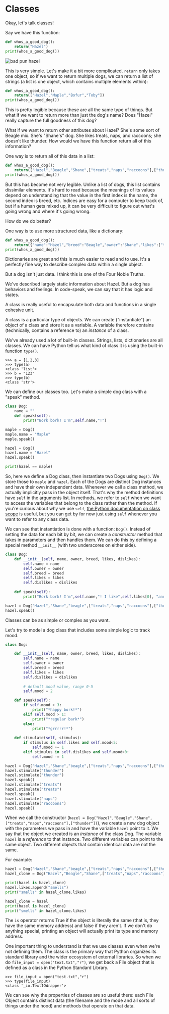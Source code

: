 # Classes

Okay, let's talk classes!

Say we have this function:

```python
def whos_a_good_dog():
    return("Hazel")
print(whos_a_good_dog())
```

![bad pun hazel](assets/bad_pun_hazel.jpg)

This is very simple. Let's make it a bit more complicated. `return` only takes one object, so if we want to return multiple dogs, we can return a list of strings (a list is one object, which contains multiple elements within):

```python
def whos_a_good_dog():
    return(["Hazel","Maple","Bofur","Toby"])
print(whos_a_good_dog())
```

This is pretty legible because these are all the same type of things. But what if we want to return more than just the dog's name? Does "Hazel" really capture the full goodness of this dog?

What if we want to return other attributes about Hazel? She's some sort of Beagle mix. She's "Shane's" dog. She likes treats, naps, and raccoons; she doesn't like thunder. How would we have this function return all of this information?

One way is to return all of this data in a list:

```python
def whos_a_good_dog():
    return(["Hazel","Beagle","Shane",["treats","naps","raccoons"],["thunder"])
print(whos_a_good_dog())
```

But this has become not very legible. Unlike a list of dogs, this list contains dissimilar elements. It's hard to read because the meanings of its values depend on understanding that the value in the first index is the name, the second index is breed, etc. Indices are easy for a computer to keep track of, but if a human gets mixed up, it can be very difficult to figure out what's going wrong and where it's going wrong.

How do we do better?

One way is to use more structured data, like a dictionary:

```python
def whos_a_good_dog():
    return({"name":"Hazel","breed":"Beagle","owner":"Shane","likes":["treats","naps","raccoons"],"dislikes":["thunder"]})
print(whos_a_good_dog())
```

Dictionaries are great and this is much easier to read and to use.  It's a perfectly fine way to describe complex data within a single object.

But a dog isn't just data. I think this is one of the Four Noble Truths.

We've described largely static information about Hazel. But a dog has behaviors and feelings. In code-speak, we can say that it has logic and states. 

A class is really useful to encapsulate both data and functions in a single cohesive unit. 

A class is a particular type of objects. We can create ("instantiate") an object of a class and store it as a variable. A variable therefore contains (technically, contains a reference to) an *instance* of a class.

We've already used a lot of built-in classes. Strings, lists, dictionaries are all classes. We can have Python tell us what kind of class it is using the built-in function `type()`.

```
>>> a = [1,2,3]
>>> type(a)
<class 'list'>
>>> b = "123"
>>> type(b)
<class 'str'>
```

We can define our classes too. Let's make a simple dog class with a "speak" method.

```python
class Dog:
    name = ""
    def speak(self):
        print("Bork bork! I'm",self.name,"!")

maple = Dog()
maple.name = "Maple"
maple.speak()

hazel = Dog()
hazel.name = "Hazel"
hazel.speak()

print(hazel == maple)
```

So, here we define a Dog class, then instantiate two Dogs using `Dog()`. We store those to `maple` and `hazel`. Each of the Dogs are distinct Dog instances and have their own independent data. Whenever we call a class method, we actually implicitly pass in the object itself. That's why the method definitions have `self` in the arguments list. In methods, we refer to `self` when we want to access the variables that belong to the class rather than the method. If you're curious about why we use `self`, [the Python documentation on class scope](https://docs.python.org/3/tutorial/classes.html#python-scopes-and-namespaces) is useful, but you can get by for now just using `self` whenever you want to refer to any class data.

We can see that instantiation is done with a function: `Dog()`. Instead of setting the data for each bit by bit, we can create a *constructor* method that takes in parameters and then handles them. We can do this by defining a special method `__init__` (with two underscores on either side).

```python
class Dog:
    def __init__(self, name, owner, breed, likes, dislikes):
        self.name = name
        self.owner = owner
        self.breed = breed
        self.likes = likes
        self.dislikes = dislikes
    
    def speak(self):
        print("Bork bork! I'm",self.name,"! I like",self.likes[0], "and dislike ",self.dislikes[0],"!")

hazel = Dog("Hazel","Shane","beagle",["treats","naps","raccoons"],["thunder"])
hazel.speak()

```

Classes can be as simple or complex as you want.

Let's try to model a dog class that includes some simple logic to track mood.

```python
class Dog:

    def __init__(self, name, owner, breed, likes, dislikes):
        self.name = name
        self.owner = owner
        self.breed = breed
        self.likes = likes
        self.dislikes = dislikes
        
        # default mood value, range 0-5
        self.mood = 2

    def speak(self):
        if self.mood > 3:
            print("*happy bork!*")
        elif self.mood > 1:
            print("*regular bark*")
        else:
            print("*grrrrr!*") 
    
    def stimulate(self, stimulus):
        if stimulus in self.likes and self.mood<5:
            self.mood += 1
        elif stimulus in self.dislikes and self.mood>0:
            self.mood -= 1

hazel = Dog("Hazel","Shane","beagle",["treats","naps","raccoons"],["thunder"])
hazel.stimulate("thunder")
hazel.stimulate("thunder")
hazel.speak()
hazel.stimulate("treats")
hazel.stimulate("treats")
hazel.speak()
hazel.stimulate("naps")
hazel.stimulate("raccoons")
hazel.speak()
```

When we call the constructor (`hazel = Dog("Hazel","Beagle","Shane",["treats","naps","raccoons"],["thunder"])`), we create a new dog object with the parameters we pass in and have the variable `hazel` point to it. We say that the object we created is an *instance* of the class Dog. The variable `hazel` is a *reference* to that instance. Two different variables can point to the same object. Two different objects that contain identical data are not the same.

For example:

```python
hazel = Dog("Hazel","Shane","beagle",["treats","naps","raccoons"],["thunder"])
hazel_clone = Dog("Hazel","Beagle","Shane",["treats","naps","raccoons"],["thunder"])

print(hazel is hazel_clone)
hazel.likes.append("smells")
print("smells" in hazel_clone.likes)

hazel_clone = hazel
print(hazel is hazel_clone)
print("smells" in hazel_clone.likes)
```

The `is` operator returns True if the object is literally the same (that is, they have the same memory address) and false if they aren't. If we don't do anything special, printing an object will actually print its type and memory address.

One important thing to understand is that we use classes even when we're not defining them. The class is the primary way that Python organizes its standard library and the wider ecosystem of external libraries. So when we do `file_input = open("text.txt","r")`, we get back a File object that is defined as a class in the Python Standard Library.

```
>>> file_input = open("test.txt","r")
>>> type(file_input)
<class '_io.TextIOWrapper'>
```

We can see why the properties of classes are so useful there: each File Object contains distinct data (the filename and the mode and all sorts of things under the hood) and methods that operate on that data.
